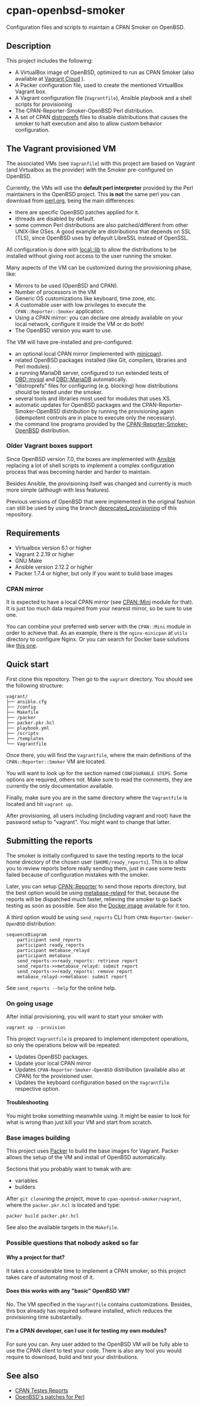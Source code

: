 # cpan-openbsd-smoker

Configuration files and scripts to maintain a CPAN Smoker on OpenBSD.

## Description

This project includes the following:

* A VirtualBox image of OpenBSD, optimized to run as CPAN Smoker (also available
at
[Vagrant Cloud](https://app.vagrantup.com/boxes/search?order=desc&page=1&provider=virtualbox&q=arfreitas%2Fopenbsd&sort=updated&utf8=%E2%9C%93)
).
* A Packer configuration file, used to create the mentioned VirtualBox Vagrant
box.
* A Vagrant configuration file (`Vagrantfile`), Ansible playbook and a shell
scripts for provisioning
* The CPAN-Reporter-Smoker-OpenBSD Perl distribution.
* A set of CPAN
[distroprefs](https://metacpan.org/pod/CPAN#Configuration-for-individual-distributions-(Distroprefs))
files to disable distributions that causes the smoker to halt execution and also
to allow custom behavior configuration.

## The Vagrant provisioned VM

The associated VMs (see `Vagranfile`) with this project are based on Vagrant
(and Virtualbox as the provider) with the Smoker pre-configured on OpenBSD.

Currently, the VMs will use the **default perl interpreter** provided by the
Perl maintainers in the OpenBSD project. This **is not** the same perl you can
download from [perl.org](https://www.perl.org/), being the main differences:

- there are specific OpenBSD patches applied for it.
- ithreads are disabled by default.
- some common Perl distributions are also patched/different from other UNIX-like
OSes. A good example are distributions that depends on SSL (TLS), since OpenBSD
uses by defayult LibreSSL instead of OpenSSL.

All configuration is done with [local::lib](https://metacpan.org/pod/local::lib)
to allow the distributions to be installed without giving root access to the
user running the smoker.

Many aspects of the VM can be customized during the provisioning phase, like:

* Mirrors to be used (OpenBSD and CPAN).
* Number of processors in the VM
* Generic OS customizations like keyboard, time zone, etc.
* A customable user with low privileges to execute the
`CPAN::Reporter::Smoker` application.
* Using a CPAN mirror: you can declare one already available on your local
network, configure it inside the VM or do both!
* The OpenBSD version you want to use.

The VM will have pre-installed and pre-configured:

* an optional local CPAN mirror (implemented with
[minicpan](http://search.cpan.org/search?query=minicpan&mode=all)).
* related OpenBSD packages installed (like Git, compilers, libraries and Perl
modules).
* a running MariaDB server, configured to run extended tests of
[DBD::mysql](https://metacpan.org/pod/DBD::mysql) and
[DBD::MariaDB](https://metacpan.org/dist/DBD-MariaDB/view/lib/DBD/MariaDB.pod)
automatically.
* "distroprefs" files for configuring (e.g. blocking) how distributions should
be tested under the smoker.
* several tools and libraries most used for modules that uses XS.
* automatic updates for OpenBSD packages and the
CPAN-Reporter-Smoker-OpenBSD distribution by running the provisioning again
(idempotent controls are in place to execute only the necessary).
* the command line programs provided by the
[CPAN-Reporter-Smoker-OpenBSD](https://metacpan.org/pod/CPAN::Reporter::Smoker::OpenBSD)
distribution.

### Older Vagrant boxes support

Since OpenBSD version 7.0, the boxes are implemented with
[Ansible](https://www.ansible.com/) replacing a lot of shell scripts to
implement a complex configuration process that was becoming harder and harder
to maintain.

Besides Ansible, the provisioning itself was changed and currently is much more
simple (although with less features).

Previous versions of OpenBSD that were implemented in the original fashion can
still be used by using the branch
[deprecated_provisioning](https://github.com/glasswalk3r/cpan-openbsd-smoker/tree/deprecated_provisioning)
of this repository.

## Requirements

- Virtualbox version 6.1 or higher
- Vagrant 2.2.19 or higher
- GNU Make
- Ansible version 2.12.2 or higher
- Packer 1.7.4 or higher, but only if you want to build base images

### CPAN mirror

It is expected to have a local CPAN mirror (see
[CPAN::Mini](https://metacpan.org/pod/CPAN::Mini) module for that). It
is just too much data required from your nearest mirror, so be sure to use one.

You can combine your preferred web server with the `CPAN::Mini` module in order
to achieve that. As an example, there is the `nginx-minicpan` at `utils`
directory to configure Nginx. Or you can search for Docker base solutions like
[this one](https://github.com/colinnewell/CPAN-Mirror-Docker).

## Quick start

First clone this repository. Then go to the `vagrant` directory. You should
see the following structure:

```
vagrant/
├── ansible.cfg
├── /config
├── Makefile
├── /packer
├── packer.pkr.hcl
├── playbook.yml
├── /scripts
├── /templates
└── Vagrantfile
```

Once there, you will find the `Vagrantfile`, where the main definitions of the
`CPAN::Reporter::Smoker` VM are located.

You will want to look up for the section named `CONFIGURABLE STEPS`. Some
options are required, others not. Make sure to read the comments, they are
currently the only documentation available.

Finally, make sure you are in the same directory where the `Vagrantfile` is
located and hit `vagrant up`.

After provisioning, all users including (including vagrant and root) have the
password setup to "vagrant". You might want to change that latter.

## Submitting the reports

The smoker is initially configured to save the testing reports to the local
home directory of the chosen user (`$HOME/ready_reports`). This is to allow you
to review reports before really sending them, just in case some tests failed
because of configuration mistakes with the smoker.

Later, you can setup [CPAN::Reporter](https://metacpan.org/pod/CPAN::Reporter)
to send those reports directory, but the best option would be using
[metabase-relayd](https://metacpan.org/dist/metabase-relayd/view/bin/metabase-relayd)
for that, because the reports will be dispatched much faster, relieving the
smoker to go back testing as soon as possible. See also the
[Docker image](https://hub.docker.com/r/alceu/metabase-relayd) available for it
too.

A third option would be using `send_reports` CLI from
`CPAN-Reporter-Smoker-OpenBSD` distribution:

```mermaid
sequenceDiagram
    participant send_reports
    participant ready_reports
    participant metabase_relayd
    participant metabase
    send_reports->>ready_reports: retrieve report
    send_reports->>metabase_relayd: submit report
    send_reports->>ready_reports: remove report
    metabase_relayd->>metabase: submit report
```

See `send_reports --help` for the online help.

### On going usage

After initial provisioning, you will want to start your smoker with

```
vagrant up --provision
```
This project `Vagrantfile` is prepared to implement idempotent operations, so
only the operations below will be repeated:

* Updates OpenBSD packages.
* Update your local CPAN mirror
* Updates `CPAN-Reporter-Smoker-OpenBSD` distribution (available also at CPAN)
for the provisioned user.
* Updates the keyboard configuration based on the `Vagrantfile` respective
option.

#### Troubleshooting

You might broke something meanwhile using. It might be easier to look for what
is wrong than just kill your VM and start from scratch.

### Base images building

This project uses [Packer](https://www.packer.io/) to build the base images for
Vagrant. Packer allows the setup of the VM and install of OpenBSD automatically.

Sections that you probably want to tweak with are:

* variables
* builders

After `git clone`ning the project, move to `cpan-openbsd-smoker/vagrant`, where
the `packer.pkr.hcl` is located and type:

```
packer build packer.pkr.hcl
```

See also the available targets in the `Makefile`.

### Possible questions that nobody asked so far

#### Why a project for that?

It takes a considerable time to implement a CPAN smoker, so this project takes
care of automating most of it.

#### Does this works with any "basic" OpenBSD VM?

No. The VM specified in the `Vagrantfile` contains customizations. Besides, this
box already has required software installed, which reduces the provisioning time
substantially.

#### I'm a CPAN developer, can I use it for testing my own modules?

For sure you can. Any user added to the OpenBSD VM will be fully able to use
the CPAN client to test your code. There is also any tool you would require to
download, build and test your distributions.

## See also

- [CPAN Testes Reports](http://cpantesters.org/)
- [OpenBSD's patches for Perl](https://github.com/afresh1/OpenBSD-perl)
